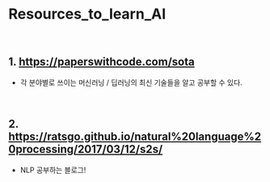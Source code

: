 # Resources_to_learn_AI

<br>

## 1. https://paperswithcode.com/sota
  - 각 분야별로 쓰이는 머신러닝 / 딥러닝의 최신 기술들을 알고 공부할 수 있다.

<br>

## 2. https://ratsgo.github.io/natural%20language%20processing/2017/03/12/s2s/
 - NLP 공부하는 블로그!
